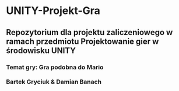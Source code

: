 # UNITY-Projekt-Gra
## Repozytorium dla projektu zaliczeniowego w ramach przedmiotu Projektowanie gier w środowisku UNITY<br/>
### Temat gry: Gra podobna do Mario <br/><br/>Bartek Gryciuk & Damian Banach 
